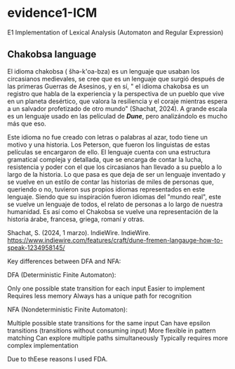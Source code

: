 # evidence1-ICM
E1 Implementation of Lexical Analysis (Automaton and Regular Expression)


## Chakobsa language
El idioma chakobsa ( šhə-k'oa-bza) es un lenguaje que usaban los circasianos medievales, se cree que es un lenguaje que surgió después de las primeras Guerras de Asesinos, y en sí, " el idioma chakobsa es un registro que habla de la experiencia y la perspectiva de un pueblo que vive en un planeta desértico, que valora la resiliencia y el coraje mientras espera a un salvador profetizado de otro mundo" (Shachat, 2024). A grande escala es un lenguaje usado en las películad de _**Dune**_, pero analizándolo es mucho más que eso.

Este idioma no fue creado con letras o palabras al azar, todo tiene un motivo y una historia. Los Peterson, que fueron los linguistas de estas películas se encargaron de ello. El lenguaje cuenta con una estructura gramatical compleja y detallada, que se encarga de contar la lucha, resistencia y poder con el que los circasianos han llevado a su pueblo a lo largo de la historia. Lo que pasa es que deja de ser un lenguaje inventado y se vuelve en un estilo de contar las historias de miles de personas que, queriendo o no, tuvieron sus propios idiomas representados en este lenguaje. Siendo que su inspiración fueron idiomas del "mundo real", este se vuelve un lenguaje de todos, el relato de personas a lo largo de nuestra humanidad. Es así como el Chakobsa se vuelve una representación de la historia árabe, francesa, griega, romaní y otras.



Shachat, S. (2024, 1 marzo). IndieWire. IndieWire. https://www.indiewire.com/features/craft/dune-fremen-langauge-how-to-speak-1234958145/ 


Key differences between DFA and NFA:

DFA (Deterministic Finite Automaton):

Only one possible state transition for each input
Easier to implement
Requires less memory
Always has a unique path for recognition


NFA (Nondeterministic Finite Automaton):

Multiple possible state transitions for the same input
Can have epsilon transitions (transitions without consuming input)
More flexible in pattern matching
Can explore multiple paths simultaneously
Typically requires more complex implementation

Due to thEese reasons I used FDA.

